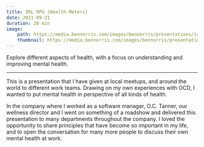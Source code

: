 ```yaml
---
title: IRL RPG (Health Meters)
date: 2021-09-21
duration: 20 min
image:
    path: https://media.bennorris.com/images/bennorris/presentations/irl-rpg.png
    thumbnail: https://media.bennorris.com/images/bennorris/presentations/irl-rpg.png
---
```


Explore different aspects of health, with a focus on understanding and improving mental health.

***

This is a presentation that I have given at local meetups, and around the world to different work teams. Drawing on my own experiences with OCD, I wanted to put mental health in perspective of all kinds of health.

In the company where I worked as a software manager, O.C. Tanner, our wellness director and I went on something of a roadshow and delivered this presentation to many departments throughout the company. I loved the opportunity to share principles that have become so important in my life, and to open the conversation for many more people to discuss their own mental health at work.